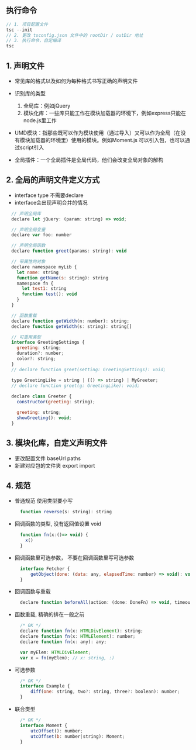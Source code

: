 ## 执行命令
```js
// 1. 项目配置文件
tsc --init
// 2. 更改 tsconfig.json 文件中的 rootDir / outDir 地址
// 3. 执行命令，自定编译
tsc
```

## 1. 声明文件
  - 常见库的格式以及如何为每种格式书写正确的声明文件
  
  - 识别库的类型
    1. 全局库：例如jQuery
    2. 模块化库：一些库只能工作在模块加载器的环境下，例如express只能在node.js里工作
  
  - UMD模块：指那些既可以作为模块使用（通过导入）又可以作为全局（在没有模块加载器的环境里）使用的模块。例如Moment.js 可以引入包，也可以通过script引入

  - 全局插件：一个全局插件是全局代码，他们会改变全局对象的解构

## 2. 全局的声明文件定义方式
  - interface type 不需要declare
  - interface会出现声明合并的情况

  ```js
    // 声明全局库
    declare let jQuery: (param: string) => void;

    // 声明全局变量
    declare var foo: number

    // 声明全局函数
    declare function greet(params: string): void

    // 带属性的对象
    declare namespace myLib {
      let name: string
      function getName(s: string): string
      namespace fn {
        let test1: string
        function test(): void
      }
    }

    // 函数重载
    declare function getWidth(n: number): string;
    declare function getWidth(s: string): string[]

    // 可重用类型
    interface GreetingSettings {
      greeting: string;
      duration?: number;
      color?: string;
    }
    // declare function greet(setting: GreetingSettings): void;

    type GreetingLike = string | (() => string) | MyGreeter;
    // declare function greet(g: GreetingLike): void;
    
    declare class Greeter {
      constructor(greeting: string);

      greeting: string;
      showGreeting(): void;
    }
  ```

## 3. 模块化库，自定义声明文件
  - 更改配置文件 baseUrl  paths
  - 新建对应包的文件夹 export import


## 4. 规范
  - 普通规范 使用类型要小写
    ```js
      function reverse(s: string): string
    ```
  - 回调函数的类型, 没有返回值设置 void
    ```js
      function fn(x:()=> void) {
        x()
      }
    ```
  - 回调函数里可选参数， 不要在回调函数里写可选参数
    ```js
      interface Fetcher {
          getObject(done: (data: any, elapsedTime: number) => void): void;
      }
    ```
  - 回调函数与重载
    ```js
      declare function beforeAll(action: (done: DoneFn) => void, timeout?: number): void;
    ```
  - 函数重载, 精确的排在一般之前
    ```js
      /* OK */
      declare function fn(x: HTMLDivElement): string;
      declare function fn(x: HTMLElement): number;
      declare function fn(x: any): any;

      var myElem: HTMLDivElement;
      var x = fn(myElem); // x: string, :)
    ```
  - 可选参数
    ```js
      /* OK */
      interface Example {
          diff(one: string, two?: string, three?: boolean): number;
      }
    ```
  - 联合类型
    ```js
      /* OK */
      interface Moment {
          utcOffset(): number;
          utcOffset(b: number|string): Moment;
      }
    ```
    
